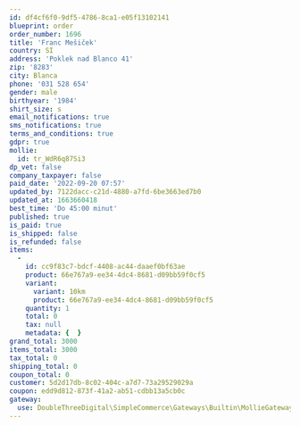 ```yaml
---
id: df4cf6f0-9df5-4786-8ca1-e05f13102141
blueprint: order
order_number: 1696
title: 'Franc Mešiček'
country: SI
address: 'Poklek nad Blanco 41'
zip: '8283'
city: Blanca
phone: '031 528 654'
gender: male
birthyear: '1984'
shirt_size: s
email_notifications: true
sms_notifications: true
terms_and_conditions: true
gdpr: true
mollie:
  id: tr_WdR6q87Si3
dp_vet: false
company_taxpayer: false
paid_date: '2022-09-20 07:57'
updated_by: 7122dacc-c21d-4880-a7fd-6be3663ed7b0
updated_at: 1663660418
best_time: 'Do 45:00 minut'
published: true
is_paid: true
is_shipped: false
is_refunded: false
items:
  -
    id: cc9f83c7-bdcf-4408-ac44-daaef0bf63ae
    product: 66e767a9-ee34-4dc4-8681-d09bb59f0cf5
    variant:
      variant: 10km
      product: 66e767a9-ee34-4dc4-8681-d09bb59f0cf5
    quantity: 1
    total: 0
    tax: null
    metadata: {  }
grand_total: 3000
items_total: 3000
tax_total: 0
shipping_total: 0
coupon_total: 0
customer: 5d2d17db-8c02-404c-a7d7-73a29529029a
coupon: edd9d812-873f-41a2-ab51-cdbb13a5cb0c
gateway:
  use: DoubleThreeDigital\SimpleCommerce\Gateways\Builtin\MollieGateway
---
```

